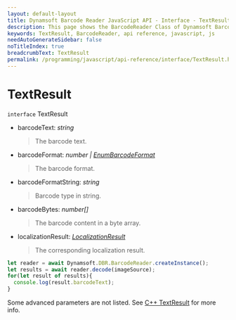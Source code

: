 ```yaml
---
layout: default-layout
title: Dynamsoft Barcode Reader JavaScript API - Interface - TextResult
description: This page shows the BarcodeReader Class of Dynamsoft Barcode Reader JavaScript SDK.
keywords: TextResult, BarcodeReader, api reference, javascript, js
needAutoGenerateSidebar: false
noTitleIndex: true
breadcrumbText: TextResult
permalink: /programming/javascript/api-reference/interface/TextResult.html
---
```



# TextResult

`interface` TextResult

* barcodeText: *string*

  > The barcode text.

* barcodeFormat: *number &#124; [EnumBarcodeFormat](../enum/EnumBarcodeFormat.md)*

  > The barcode format.

* barcodeFormatString: *string*

  > Barcode type in string.

* barcodeBytes: *number&#91;&#93;*

  > The barcode content in a byte array.

* localizationResult: *[LocalizationResult](LocalizationResult.md)*

  > The corresponding localization result.

```js
let reader = await Dynamsoft.DBR.BarcodeReader.createInstance();
let results = await reader.decode(imageSource);
for(let result of results){
  console.log(result.barcodeText);
}
```

Some advanced parameters are not listed. See [C++ TextResult](https://www.dynamsoft.com/barcode-reader/programming/c-cplusplus/struct/TextResult.html?src=cpp&&ver=latest) for more info.

